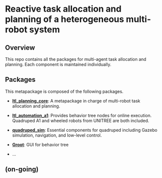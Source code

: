 # Reactive task allocation and planning of a heterogeneous multi-robot system
## Overview
This repo contains all the packages for multi-agent task allocation and planning. Each component is maintained individually.

## Packages
This metapackage is composed of the following packages.

- **[ltl_planning_core](/ltl_planning_core)**: A metapackage in charge of multi-robot task allocation and planning.

- **[ltl_automation_a1](/ltl_automation_a1)**: Provides behavior tree nodes for online execution. Quadruped A1 and wheeled robots from UNITREE are both included.

- **[quadruped_sim](/quadruped_sim)**: Essential components for quadruped including Gazebo simulation, navigation, and low-level control. 

- **[Groot](/ltl_automaton_planner)**: GUI for behavior tree

- ...

## (on-going)

